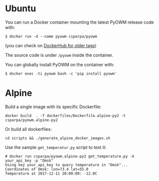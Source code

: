 # Ubuntu

You can run a Docker container mounting the latest PyOWM release code with:
```shell
$ docker run -d --name pyowm csparpa/pyowm
```

(you can check on [DockerHub for older tags](https://hub.docker.com/r/csparpa/pyowm/tags))

The source code is under `/pyowm` inside the container.

You can globally install PyOWM on the container with:

```shell
$ docker exec -ti pyowm bash -c 'pip install pyowm'
```

# Alpine


Build a single image with its specific Dockerfile:
```shell
docker build  . -f dockerfiles/Dockerfile.alpine-py2 -t csparpa/pyowm.alpine-py2
```

Or build all dockerfiles:

```shell
cd scripts && ./generate_alpine_docker_images.sh
```

Use the sample `get_temperatur.py` script to test it:

```shell
# docker run csparpa/pyowm.alpine-py2 get_temperature.py -k your_api_key -p "Omsk"
Using key your_api_key to query temperature in "Omsk"...
Coordinates of Omsk: lon=73.4 lat=55.0
Temperature at 2017-12-11 20:00:00: -12.0C
```